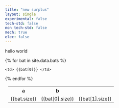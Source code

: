 ```yaml
---
title: "new surplus"
layout: single
experimental: false
tech-std: false
non tech-std: false
mech: true
elec: false
---
```


hello world  

<table style = "margin-left:10px">
  <tr>
    <th> a </th>
    <th> b </th>
  </tr>
  {% for bat in site.data.bats %}
  <td> {{bat.size}}</td>
  <td> {{bat[0].size}}</td>
  <td> {{bat[1].size}}</td>
  <tr>
    
    
    <td> {{bat[0]}} </td>
      
  </tr>
  {% endfor %}
</table>

